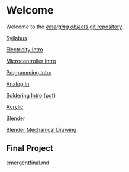 # Welcome

Welcome to the [*emerging objects* git repository](https://github.com/arielchuri/emergentobjects).

[Syllabus](https://github.com/arielchuri/emergentobjects/blob/main/syllabus.md)

[Electricity Intro](electricity_intro/electricity_intro.md)

[Microcontroller Intro](microcontroller_intro/microcontroller_intro.md)

[Programming Intro](programming_intro/programming_01.md)

[Analog In](analogin/analogin.md)

[Soldering Intro](arielchuri.github.io/emergentobjects/soldering/soldering.html) ([pdf](soldering/soldering.pdf))

[Acrylic](acrylic/acrylic.md)

[Blender](blender/blender.md)

[Blender Mechanical Drawing](blender/blender_mechanical.md)

## Final Project

[emergentfinal.md](finalproject/emergentfinal.md)
